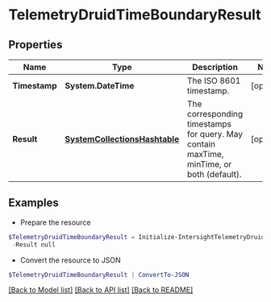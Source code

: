 # TelemetryDruidTimeBoundaryResult
## Properties

Name | Type | Description | Notes
------------ | ------------- | ------------- | -------------
**Timestamp** | **System.DateTime** | The ISO 8601 timestamp. | [optional] 
**Result** | [**SystemCollectionsHashtable**](.md) | The corresponding timestamps for query. May contain maxTime, minTime, or both (default). | [optional] 

## Examples

- Prepare the resource
```powershell
$TelemetryDruidTimeBoundaryResult = Initialize-IntersightTelemetryDruidTimeBoundaryResult  -Timestamp null `
 -Result null
```

- Convert the resource to JSON
```powershell
$TelemetryDruidTimeBoundaryResult | ConvertTo-JSON
```

[[Back to Model list]](../README.md#documentation-for-models) [[Back to API list]](../README.md#documentation-for-api-endpoints) [[Back to README]](../README.md)

